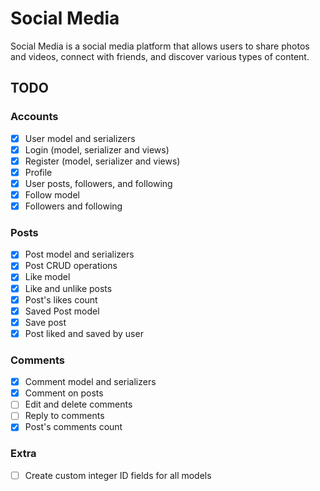 # Social Media

Social Media is a social media platform that allows users to share photos and videos, connect with friends, and discover various types of content.

## TODO

### Accounts

- [x] User model and serializers
- [x] Login (model, serializer and views)
- [x] Register (model, serializer and views)
- [x] Profile
- [x] User posts, followers, and following
- [x] Follow model
- [x] Followers and following

### Posts

- [x] Post model and serializers
- [x] Post CRUD operations
- [x] Like model
- [x] Like and unlike posts
- [x] Post's likes count
- [x] Saved Post model
- [x] Save post
- [x] Post liked and saved by user

### Comments

- [x] Comment model and serializers
- [x] Comment on posts
- [ ] Edit and delete comments
- [ ] Reply to comments
- [x] Post's comments count

### Extra

- [ ] Create custom integer ID fields for all models
